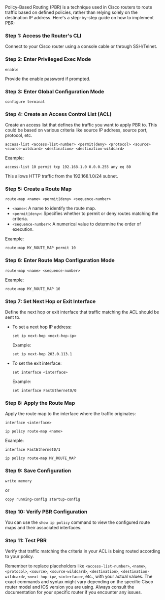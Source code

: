 Policy-Based Routing (PBR) is a technique used in Cisco routers to route traffic based on defined policies, rather than relying solely on the destination IP address. Here's a step-by-step guide on how to implement PBR:

### Step 1: Access the Router's CLI

Connect to your Cisco router using a console cable or through SSH/Telnet.

### Step 2: Enter Privileged Exec Mode

```
enable
```

Provide the enable password if prompted.

### Step 3: Enter Global Configuration Mode

```
configure terminal
```

### Step 4: Create an Access Control List (ACL)

Create an access list that defines the traffic you want to apply PBR to. This could be based on various criteria like source IP address, source port, protocol, etc.

```
access-list <access-list-number> <permit|deny> <protocol> <source> <source-wildcard> <destination> <destination-wildcard>
```

Example:

```
access-list 10 permit tcp 192.168.1.0 0.0.0.255 any eq 80
```

This allows HTTP traffic from the 192.168.1.0/24 subnet.

### Step 5: Create a Route Map

```
route-map <name> <permit|deny> <sequence-number>
```

- `<name>`: A name to identify the route map.
- `<permit|deny>`: Specifies whether to permit or deny routes matching the criteria.
- `<sequence-number>`: A numerical value to determine the order of execution.

Example:

```
route-map MY_ROUTE_MAP permit 10
```

### Step 6: Enter Route Map Configuration Mode

```
route-map <name> <sequence-number>
```

Example:

```
route-map MY_ROUTE_MAP 10
```

### Step 7: Set Next Hop or Exit Interface

Define the next hop or exit interface that traffic matching the ACL should be sent to.

- To set a next hop IP address:

  ```
  set ip next-hop <next-hop-ip>
  ```

  Example:

  ```
  set ip next-hop 203.0.113.1
  ```

- To set the exit interface:

  ```
  set interface <interface>
  ```

  Example:

  ```
  set interface FastEthernet0/0
  ```

### Step 8: Apply the Route Map

Apply the route map to the interface where the traffic originates:

```
interface <interface>
```

```
ip policy route-map <name>
```

Example:

```
interface FastEthernet0/1
```

```
ip policy route-map MY_ROUTE_MAP
```

### Step 9: Save Configuration

```
write memory
```

or

```
copy running-config startup-config
```

### Step 10: Verify PBR Configuration

You can use the `show ip policy` command to view the configured route maps and their associated interfaces.

### Step 11: Test PBR

Verify that traffic matching the criteria in your ACL is being routed according to your policy.

Remember to replace placeholders like `<access-list-number>`, `<name>`, `<protocol>`, `<source>`, `<source-wildcard>`, `<destination>`, `<destination-wildcard>`, `<next-hop-ip>`, `<interface>`, etc., with your actual values. The exact commands and syntax might vary depending on the specific Cisco router model and IOS version you are using. Always consult the documentation for your specific router if you encounter any issues.
